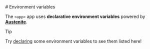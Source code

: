 <BEGIN>
# Environment variables

The `<app>` app uses **declarative environment variables** powered by
**[Austenite]**.

[austenite]: https://github.com/ezzatron/austenite

> [!TIP]
> Try [declaring] some environment variables to see them listed here!

[declaring]: https://github.com/ezzatron/austenite#declarations
<END>

